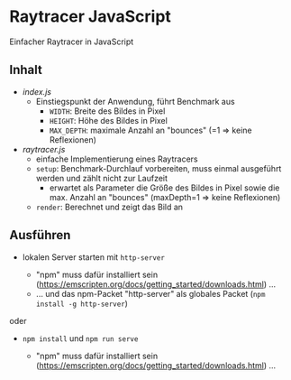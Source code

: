 # Raytracer JavaScript

Einfacher Raytracer in JavaScript


## Inhalt

- *index.js*
    - Einstiegspunkt der Anwendung, führt Benchmark aus
        - `WIDTH`: Breite des Bildes in Pixel
        - `HEIGHT`: Höhe des Bildes in Pixel
        - `MAX_DEPTH`: maximale Anzahl an "bounces" (=1 => keine Reflexionen)
- *raytracer.js*
    - einfache Implementierung eines Raytracers
    - `setup`: Benchmark-Durchlauf vorbereiten, muss einmal ausgeführt werden und zählt nicht zur Laufzeit
        - erwartet als Parameter die Größe des Bildes in Pixel sowie die max. Anzahl an "bounces" (maxDepth=1 => keine Reflexionen)
    - `render`: Berechnet und zeigt das Bild an


## Ausführen

- lokalen Server starten mit `http-server`

   - "npm" muss dafür installiert sein (https://emscripten.org/docs/getting_started/downloads.html) ...
   - ... und das npm-Packet "http-server" als globales Packet (`npm install -g http-server`)

oder

- `npm install` und `npm run serve`
    
    - "npm" muss dafür installiert sein (https://emscripten.org/docs/getting_started/downloads.html) ...
